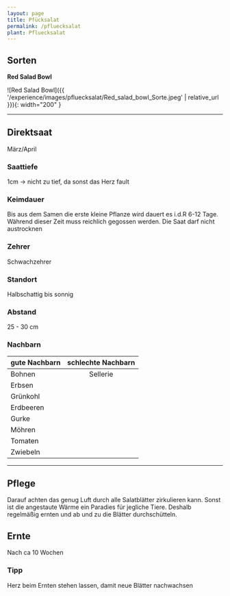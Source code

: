 ```yaml
---
layout: page
title: Pfücksalat
permalink: /pfluecksalat
plant: Pfluecksalat
---
```


## __Sorten__
__Red Salad Bowl__

![Red Salad Bowl]({{ '/experience/images/pfluecksalat/Red_salad_bowl_Sorte.jpeg' | relative_url }}){: width="200" }

<hr>

## __Direktsaat__
März/April

### Saattiefe
1cm 
-> nicht zu tief, da sonst das Herz fault

### Keimdauer
Bis aus dem Samen die erste kleine Pflanze wird dauert es i.d.R 6-12 Tage. Während dieser Zeit muss reichlich gegossen werden. Die Saat darf nicht austrocknen

### Zehrer 
Schwachzehrer

### Standort
Halbschattig bis sonnig

### Abstand
25 - 30 cm

### Nachbarn

| gute Nachbarn | schlechte Nachbarn | 
| ------------- |:------------------:| 
| Bohnen        | Sellerie           |
| Erbsen        |                    |
| Grünkohl      |                    |
| Erdbeeren     |                    | 
| Gurke         |                    | 
| Möhren        |                    | 
| Tomaten       |                    | 
| Zwiebeln      |                    | 

<hr>

## __Pflege__
Darauf achten das genug Luft durch alle Salatblätter zirkulieren kann. Sonst ist die angestaute Wärme ein Paradies für jegliche Tiere. Deshalb regelmäßig ernten und ab und zu die Blätter durchschütteln.

## __Ernte__
Nach ca 10 Wochen

### Tipp
Herz beim Ernten stehen lassen, damit neue Blätter nachwachsen